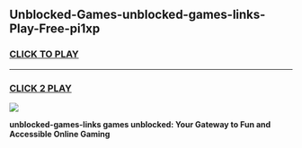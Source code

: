 
## Unblocked-Games-unblocked-games-links-Play-Free-pi1xp
<h3>
<a href="https://premium76.site?title=unblocked-games-links&ref=09A">CLICK TO PLAY</a></h3>
<hr>

<h3>
<a href="https://premium76.site?title=unblocked-games-links&ref=09A">CLICK 2 PLAY</a>
  
</h3>

<a href="https://premium76.site?title=unblocked-games-links&ref=09A"><img src="https://clearcache.store/games.png"></a>


**unblocked-games-links games unblocked: Your Gateway to Fun and Accessible Online Gaming**
